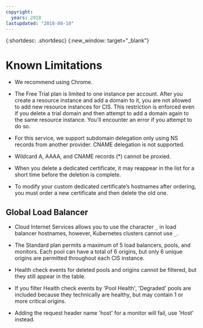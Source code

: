 ```yaml
---
copyright:
  years: 2018
lastupdated: "2018-08-10"
---
```


{:shortdesc: .shortdesc}
{:new_window: target="_blank"}

# Known Limitations

 * We recommend using Chrome.
 
 * The Free Trial plan is limited to one instance per account. After you create a resource instance and add a domain to it, you are not allowed to add new resource instances for CIS. This restriction is enforced even if you delete a trial domain and then attempt to add a domain again to the same resource instance. You'll encounter an error if you attempt to do so.

 * For this service, we support subdomain delegation only using NS records from another provider. CNAME delegation is not supported.
  
 * Wildcard A, AAAA, and CNAME records (*) cannot be proxied.

 * When you delete a dedicated certificate, it may reappear in the list for a short time before the deletion is complete.
 
 * To modify your custom dedicated certificate’s hostnames after ordering, you must order a new certificate and then delete the old one. 

## Global Load Balancer
 * Cloud Internet Services allows you to use the character `_` in load balancer hostnames, however, Kubernetes clusters cannot use `_`. 

 * The Standard plan permits a maximum of 5 load balancers, pools, and monitors. Each pool can have a total of 6 origins, but only 6 unique origins are permitted throughout each CIS instance.

* Health check events for deleted pools and origins cannot be filtered, but they still appear in the table.

* If you filter Health check events by 'Pool Health', 'Degraded' pools are included because they technically are healthy, but may contain 1 or more critical origins.

* Adding the request header name 'host' for a monitor will fail, use 'Host' instead.
